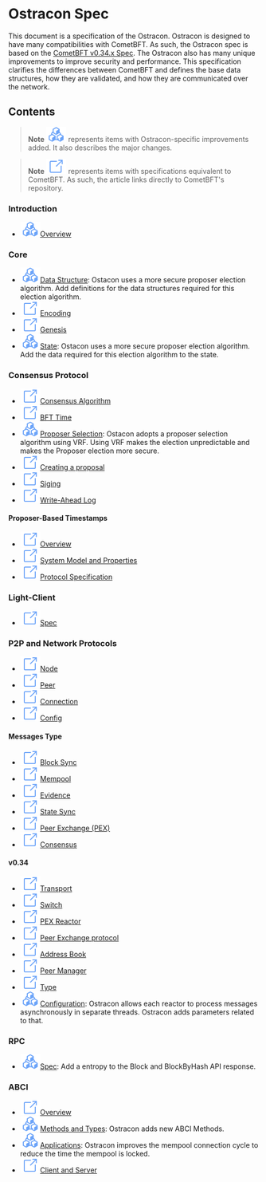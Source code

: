 # Ostracon Spec

This document is a specification of the Ostracon. Ostracon is designed to have many compatibilities with CometBFT. As such, the Ostracon spec is based on the [CometBFT v0.34.x Spec](https://github.com/cometbft/cometbft/tree/v0.34.x/spec). The Ostracon also has many unique improvements to improve security and performance. This specification clarifies the differences between CometBFT and defines the base data structures, how they are validated, and how they are communicated over the network.

## Contents

> **Note**
> ![oc](./static/oc.svg) represents items with Ostracon-specific improvements added. It also describes the major changes.

> **Note**
> ![tm](./static/tm.svg) represents items with specifications equivalent to CometBFT. As such, the article links directly to CometBFT's repository.

### Introduction

- [![oc](./static/oc.svg)Overview](./introduction/overview.md)

### Core

- [![oc](./static/oc.svg)Data Structure](./core/data_structures.md): Ostacon uses a more secure proposer election algorithm. Add definitions for the data structures required for this election algorithm.
- [![tm](./static/tm.svg)Encoding](https://github.com/cometbft/cometbft/blob/v0.34.x/spec/core/encoding.md)
- [![tm](./static/tm.svg)Genesis](https://github.com/cometbft/cometbft/blob/v0.34.x/spec/core/genesis.md)
- [![oc](./static/oc.svg)State](./core/state.md): Ostacon uses a more secure proposer election algorithm. Add the data required for this election algorithm to the state.

### Consensus Protocol

- [![tm](./static/tm.svg)Consensus Algorithm](https://github.com/cometbft/cometbft/blob/v0.34.x/spec//consensus/consensus.md)
- [![tm](./static/tm.svg)BFT Time](https://github.com/cometbft/cometbft/blob/v0.34.x/spec/consensus/bft-time.md)
- [![oc](./static/oc.svg)Proposer Selection](./consensus/proposer-selection.md): Ostacon adopts a proposer selection algorithm using VRF. Using VRF makes the election unpredictable and makes the Proposer election more secure.
- [![tm](./static/tm.svg)Creating a proposal](https://github.com/cometbft/cometbft/blob/v0.34.x/spec//consensus/creating-proposal.md)
- [![tm](./static/tm.svg)Siging](https://github.com/cometbft/cometbft/blob/v0.34.x/spec//consensus/signing.md)
- [![tm](./static/tm.svg)Write-Ahead Log](https://github.com/cometbft/cometbft/blob/v0.34.x/spec/consensus/wal.md)

#### Proposer-Based Timestamps

- [![tm](./static/tm.svg)Overview](https://github.com/cometbft/cometbft/blob/v0.34.x/spec/consensus/proposer-based-timestamp/pbts_001_draft.md)
- [![tm](./static/tm.svg)System Model and Properties](https://github.com/cometbft/cometbft/blob/v0.34.x/spec/consensus/proposer-based-timestamp/pbts-sysmodel_001_draft.md)
- [![tm](./static/tm.svg)Protocol Specification](https://github.com/cometbft/cometbft/blob/v0.34.x/spec/consensus/proposer-based-timestamp/pbts-algorithm_001_draft.md)

### Light-Client

- [![tm](./static/tm.svg)Spec](https://github.com/cometbft/cometbft/blob/v0.34.x/spec/light-client/README.md)

### P2P and Network Protocols

- [![tm](./static/tm.svg)Node](https://github.com/cometbft/cometbft/blob/v0.34.x/spec/p2p/node.md)
- [![tm](./static/tm.svg)Peer](https://github.com/cometbft/cometbft/blob/v0.34.x/spec/p2p/peer.md)
- [![tm](./static/tm.svg)Connection](https://github.com/cometbft/cometbft/blob/v0.34.x/spec/p2p/connection.md)
- [![tm](./static/tm.svg)Config](https://github.com/cometbft/cometbft/blob/v0.34.x/spec/p2p/config.md)
#### Messages Type

- [![tm](./static/tm.svg)Block Sync](https://github.com/cometbft/cometbft/blob/v0.34.x/spec/p2p/messages/block-sync.md)
- [![tm](./static/tm.svg)Mempool](https://github.com/cometbft/cometbft/blob/v0.34.x/spec/p2p/messages/mempool.md)
- [![tm](./static/tm.svg)Evidence](https://github.com/cometbft/cometbft/blob/v0.34.x/spec/p2p/messages/evidence.md)
- [![tm](./static/tm.svg)State Sync](https://github.com/cometbft/cometbft/blob/v0.34.x/spec/p2p/messages/state-sync.md)
- [![tm](./static/tm.svg)Peer Exchange (PEX)](https://github.com/cometbft/cometbft/blob/v0.34.x/spec/p2p/messages/pex.md)
- [![tm](./static/tm.svg)Consensus](https://github.com/cometbft/cometbft/blob/v0.34.x/spec/p2p/messages/consensus.md)

#### v0.34

- [![tm](./static/tm.svg)Transport](https://github.com/cometbft/cometbft/blob/v0.34.x/spec/p2p/v0.34/transport.md)
- [![tm](./static/tm.svg)Switch](https://github.com/cometbft/cometbft/blob/v0.34.x/spec/p2p/v0.34/switch.md)
- [![tm](./static/tm.svg)PEX Reactor](https://github.com/cometbft/cometbft/blob/v0.34.x/spec/p2p/v0.34/pex.md)
- [![tm](./static/tm.svg)Peer Exchange protocol](https://github.com/cometbft/cometbft/blob/v0.34.x/spec/p2p/v0.34/pex-protocol.md)
- [![tm](./static/tm.svg)Address Book](https://github.com/cometbft/cometbft/blob/v0.34.x/spec/p2p/v0.34/addressbook.md)
- [![tm](./static/tm.svg)Peer Manager](https://github.com/cometbft/cometbft/blob/v0.34.x/spec/p2p/v0.34/peer_manager.md)
- [![tm](./static/tm.svg)Type](https://github.com/cometbft/cometbft/blob/v0.34.x/spec/p2p/v0.34/types.md)
- [![oc](./static/oc.svg)Configuration](./p2p/v0.34/configuration.md): Ostracon allows each reactor to process messages asynchronously in separate threads. Ostracon adds parameters related to that.

### RPC

- [![oc](./static/oc.svg)Spec](./rpc/README.md): Add a entropy to the Block and BlockByHash API response.

### ABCI

- [![tm](./static/tm.svg)Overview](https://github.com/cometbft/cometbft/blob/v0.34.x/spec/abci/README.md)
- [![oc](./static/oc.svg)Methods and Types](./abci/abci.md): Ostracon adds new ABCI Methods.
- [![oc](./static/oc.svg)Applications](./abci/apps.md): Ostracon improves the mempool connection cycle to reduce the time the mempool is locked.
- [![tm](./static/tm.svg)Client and Server](https://github.com/cometbft/cometbft/blob/v0.34.x/spec/abci/client-server.md)
